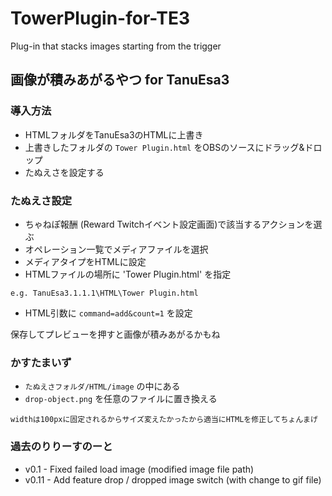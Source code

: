 # TowerPlugin-for-TE3
Plug-in that stacks images starting from the trigger

## 画像が積みあがるやつ for TanuEsa3

### 導入方法

- HTMLフォルダをTanuEsa3のHTMLに上書き
- 上書きしたフォルダの `Tower Plugin.html` をOBSのソースにドラッグ&ドロップ
- たぬえさを設定する

### たぬえさ設定

- ちゃねぽ報酬 (Reward Twitchイベント設定画面)で該当するアクションを選ぶ
- オペレーション一覧でメディアファイルを選択
- メディアタイプをHTMLに設定
- HTMLファイルの場所に 'Tower Plugin.html' を指定

``` text
e.g. TanuEsa3.1.1.1\HTML\Tower Plugin.html
```

- HTML引数に `command=add&count=1` を設定

保存してプレビューを押すと画像が積みあがるかもね

### かすたまいず

- `たぬえさフォルダ/HTML/image` の中にある
- `drop-object.png` を任意のファイルに置き換える

```
widthは100pxに固定されるからサイズ変えたかったから適当にHTMLを修正してちょんまげ
```

### 過去のりりーすのーと
- v0.1 - Fixed failed load image (modified image file path)
- v0.11 - Add feature drop / dropped image switch (with change to gif file)